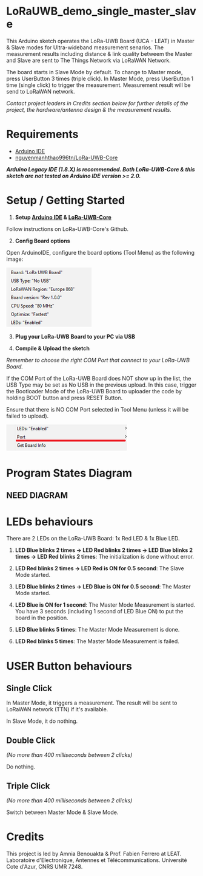 # LoRaUWB_demo_single_master_slave

This Arduino sketch operates the LoRa-UWB Board (UCA - LEAT) in Master & Slave modes for Ultra-wideband measurement senarios. The measurement results including distance & link quality betweem the Master and Slave are sent to The Things Network via LoRaWAN Network.

The board starts in Slave Mode by default. To change to Master mode, press UserButton 3 times (triple click). In Master Mode, press UserButton 1 time (single click) to trigger the measurement. Measurement result will be send to LoRaWAN network.

<i>Contact project leaders in Credits section below for further details of the project, the hardware/antenna design & the measurement results.</i>

# Requirements

* [Arduino IDE](https://www.arduino.cc/en/software)
* [nguyenmanhthao996tn/LoRa-UWB-Core](https://github.com/nguyenmanhthao996tn/LoRa-UWB-Core)

<i><b>Arduino Legacy IDE (1.8.X) is recommended. Both LoRa-UWB-Core & this sketch are not tested on Arduino IDE version >= 2.0.</b></i>

# Setup / Getting Started

1. <b>Setup [Arduino IDE](https://www.arduino.cc/en/software) & [LoRa-UWB-Core](https://github.com/nguyenmanhthao996tn/LoRa-UWB-Core)</b>

Follow instructions on LoRa-UWB-Core's Github.

2. <b>Config Board options</b>

Open ArduinoIDE, configure the board options (Tool Menu) as the following image:

![Board Options](docs/pic0_board_options.png)

3. <b>Plug your LoRa-UWB Board to your PC via USB</b>

4. <b>Compile & Upload the sketch</b>

<i>Remember to choose the right COM Port that connect to your LoRa-UWB Board.</i>

If the COM Port of the LoRa-UWB Board does NOT show up in the list, the USB Type may be set as No USB in the previous upload. In this case, trigger the Bootloader Mode of the LoRa-UWB Board to uploader the code by holding BOOT button and press RESET Button.

Ensure that there is NO COM Port selected in Tool Menu (unless it will be failed to upload).

![no_com_port](docs/pic1_no_com_port.png)

# Program States Diagram

## NEED DIAGRAM

# LEDs behaviours
There are 2 LEDs on the LoRa-UWB Board: 1x Red LED & 1x Blue LED.

1. <b>LED Blue blinks 2 times -> LED Red blinks 2 times -> LED Blue blinks 2 times -> LED Red blinks 2 times</b>: The initialization is done without error.

2. <b>LED Red blinks 2 times -> LED Red is ON for 0.5 second</b>: The Slave Mode started.

3. <b>LED Blue blinks 2 times -> LED Blue is ON for 0.5 second</b>: The Master Mode started.

4. <b>LED Blue is ON for 1 second</b>: The Master Mode Measurement is started. You have 3 seconds (including 1 second of LED Blue ON) to put the board in the position.

5. <b>LED Blue blinks 5 times</b>: The Master Mode Measurement is done.

5. <b>LED Red blinks 5 times</b>: The Master Mode Measurement is failed.

# USER Button behaviours

## Single Click

In Master Mode, it triggers a measurement. The result will be sent to LoRaWAN network (TTN) if it's available.

In Slave Mode, it do nothing.

## Double Click

<i>(No more than 400 milliseconds between 2 clicks)</i>

Do nothing.

## Triple Click

<i>(No more than 400 milliseconds between 2 clicks)</i>

Switch between Master Mode & Slave Mode.

# Credits
This project is led by Amnia Benouakta & Prof. Fabien Ferrero at LEAT. Laboratoire d'Electronique, Antennes et Télécommunications. Université Cote d'Azur, CNRS UMR 7248.
